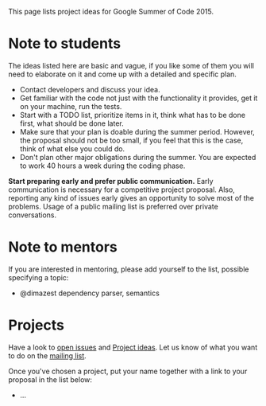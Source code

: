 This page lists project ideas for Google Summer of Code 2015.

# Note to students

The ideas listed here are basic and vague, if you like some of them you will need to elaborate on it and come up with a detailed and specific plan.

* Contact developers and discuss your idea.
* Get familiar with the code not just with the functionality it provides, get it on your machine, run the tests.
* Start with a TODO list, prioritize items in it, think what has to be done first, what should be done later.
* Make sure that your plan is doable during the summer period. However, the proposal should not be too small, if you feel that this is the case, think of what else you could do.
* Don't plan other major obligations during the summer. You are expected to work 40 hours a week during the coding phase.

**Start preparing early and prefer public communication.** Early communication is necessary for a competitive project proposal. Also, reporting any kind of issues early gives an opportunity to solve most of the problems. Usage of a public mailing list is preferred over private conversations.

# Note to mentors

If you are interested in mentoring, please add yourself to the list, possible specifying a topic:

* @dimazest dependency parser, semantics

# Projects

Have a look to [open issues](https://github.com/nltk/nltk/issues) and [Project ideas](http://moin.ourproject.org/moin/projects/nltk/ProjectIdeas). Let us know of what you want to do on the [mailing list](https://groups.google.com/forum/#!forum/nltk-dev).

Once you've chosen a project, put your name together with a link to your proposal in the list below:

* ...
